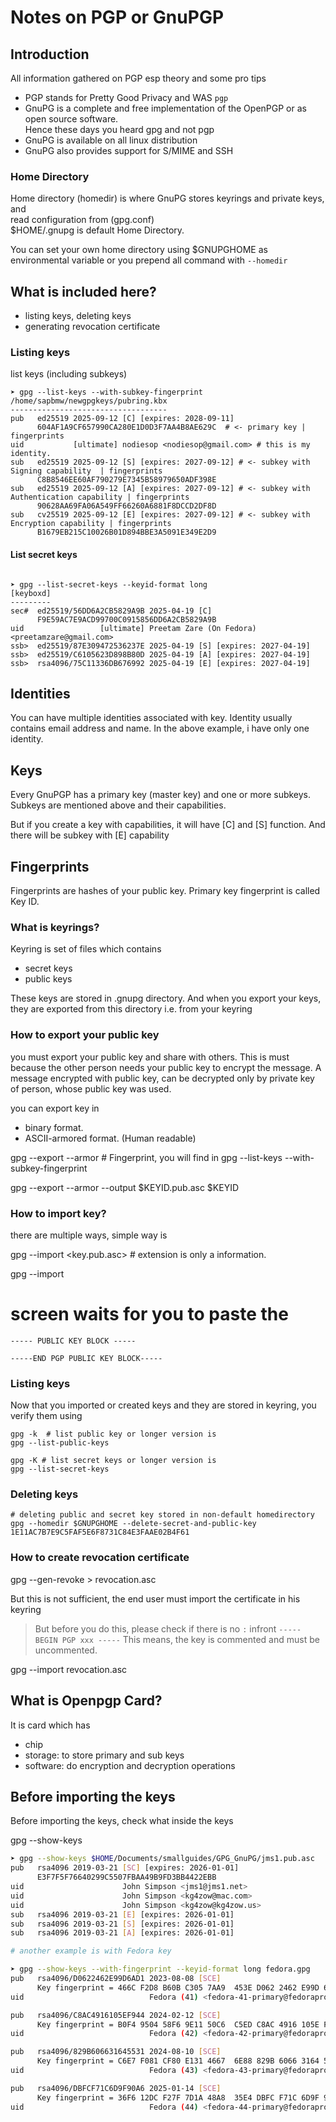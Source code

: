 # Notes on PGP or GnuPGP

## Introduction

All information gathered on PGP esp theory and some pro tips

- PGP stands for Pretty Good Privacy and WAS `pgp` 
- GnuPG is a complete and free implementation of the OpenPGP or as open source software. <br>
  Hence these days you heard gpg and not pgp
- GnuPG is available on all linux distribution
- GnuPG also provides support for S/MIME and SSH

### Home Directory

Home directory (homedir) is where GnuPG stores keyrings and private keys, and <br>
read configuration from (gpg.conf) <br>
$HOME/.gnupg is default Home Directory.

You can set your own home directory using $GNUPGHOME as environmental variable or you prepend all
command with `--homedir`

## What is included here?

- listing keys, deleting keys
- generating revocation certificate

### Listing keys

list keys (including subkeys)

```shell
➤ gpg --list-keys --with-subkey-fingerprint 
/home/sapbmw/newgpgkeys/pubring.kbx
-----------------------------------
pub   ed25519 2025-09-12 [C] [expires: 2028-09-11]
      604AF1A9CF657990CA280E1D0D3F7AA4B8AE629C  # <- primary key | fingerprints
uid           [ultimate] nodiesop <nodiesop@gmail.com> # this is my identity.
sub   ed25519 2025-09-12 [S] [expires: 2027-09-12] # <- subkey with Signing capability  | fingerprints
      C8B8546EE60AF790279E7345B58979650ADF398E
sub   ed25519 2025-09-12 [A] [expires: 2027-09-12] # <- subkey with Authentication capability | fingerprints
      90628AA69FA06A549FF66260A6881F8DCCD2DF8D
sub   cv25519 2025-09-12 [E] [expires: 2027-09-12] # <- subkey with Encryption capability | fingerprints
      B1679EB215C10026B01D894BBE3A5091E349E2D9
```

#### List secret keys

```shell

➤ gpg --list-secret-keys --keyid-format long
[keyboxd]
---------
sec#  ed25519/56DD6A2CB5829A9B 2025-04-19 [C]
      F9E59AC7E9ACD99700C0915856DD6A2CB5829A9B
uid                 [ultimate] Preetam Zare (On Fedora) <preetamzare@gmail.com>
ssb>  ed25519/87E309472536237E 2025-04-19 [S] [expires: 2027-04-19]
ssb>  ed25519/C6105623D898B80D 2025-04-19 [A] [expires: 2027-04-19]
ssb>  rsa4096/75C11336DB676992 2025-04-19 [E] [expires: 2027-04-19]

```



## Identities

You can have multiple identities associated with key.
Identity usually contains email address and name.
In the above example, i have only one identity.

## Keys

Every GnuPGP has a primary key (master key) and one
or more subkeys. Subkeys are mentioned above and their capabilities.

But if you create a key with capabilities, it will have [C] and [S] function.
And there will be subkey with [E] capability

## Fingerprints

Fingerprints are hashes of your public key.
Primary key fingerprint is called Key ID.

### What is keyrings?

Keyring is set of files which contains
- secret keys
- public keys

These keys are stored in .gnupg directory.
And when you export your keys, they are exported from this directory i.e. from your keyring

### How to export your public key

you must export your public key and share with others.
This is must because the other person
needs your public key to encrypt the message.
A message encrypted with public key, can be
decrypted only by private key of person, whose
public key was used.

you can export key in 

- binary format.
- ASCII-armored format. (Human readable)

gpg --export --armor <FingerPrintOfTheKey> # Fingerprint, you will find in gpg --list-keys --with-subkey-fingerprint

gpg --export --armor --output $KEYID.pub.asc $KEYID


### How to import key?

there are multiple ways, simple way is

gpg --import <key.pub.asc> # extension is only a information.

gpg --import 
# screen waits for you to paste the
```shell
----- PUBLIC KEY BLOCK ----- 

-----END PGP PUBLIC KEY BLOCK-----
```
### Listing keys

Now that you imported or created keys and they are stored
in keyring, you verify them using

```shell
gpg -k  # list public key or longer version is
gpg --list-public-keys

gpg -K # list secret keys or longer version is
gpg --list-secret-keys
```

### Deleting keys

```shell
# deleting public and secret key stored in non-default homedirectory
gpg --homedir $GNUPGHOME --delete-secret-and-public-key 1E11AC7B7E9C5FAF5E6F8731C84E3FAAE02B4F61
```

### How to create revocation certificate


gpg --gen-revoke <key> > revocation.asc

But this is not sufficient, the end user must import the certificate
in his keyring

> But before you do this, 
please check if there is no
`:` infront `----- BEGIN PGP xxx -----`
This means, the key is commented
and must be uncommented.

gpg --import revocation.asc

## What is Openpgp Card?

It is card which has 

- chip
- storage: to store primary and sub keys
- software: do encryption and decryption operations

## Before importing the keys

Before importing the keys, check what inside the keys

gpg --show-keys 

```bash
➤ gpg --show-keys $HOME/Documents/smallguides/GPG_GnuPG/jms1.pub.asc 
pub   rsa4096 2019-03-21 [SC] [expires: 2026-01-01]
      E3F7F5F76640299C5507FBAA49B9FD3BB4422EBB
uid                      John Simpson <jms1@jms1.net>
uid                      John Simpson <kg4zow@mac.com>
uid                      John Simpson <kg4zow@kg4zow.us>
sub   rsa4096 2019-03-21 [E] [expires: 2026-01-01]
sub   rsa4096 2019-03-21 [S] [expires: 2026-01-01]
sub   rsa4096 2019-03-21 [A] [expires: 2026-01-01]

# another example is with Fedora key

➤ gpg --show-keys --with-fingerprint --keyid-format long fedora.gpg
pub   rsa4096/D0622462E99D6AD1 2023-08-08 [SCE]
      Key fingerprint = 466C F2D8 B60B C305 7AA9  453E D062 2462 E99D 6AD1
uid                            Fedora (41) <fedora-41-primary@fedoraproject.org>

pub   rsa4096/C8AC4916105EF944 2024-02-12 [SCE]
      Key fingerprint = B0F4 9504 58F6 9E11 50C6  C5ED C8AC 4916 105E F944
uid                            Fedora (42) <fedora-42-primary@fedoraproject.org>

pub   rsa4096/829B606631645531 2024-08-10 [SCE]
      Key fingerprint = C6E7 F081 CF80 E131 4667  6E88 829B 6066 3164 5531
uid                            Fedora (43) <fedora-43-primary@fedoraproject.org>

pub   rsa4096/DBFCF71C6D9F90A6 2025-01-14 [SCE]
      Key fingerprint = 36F6 12DC F27F 7D1A 48A8  35E4 DBFC F71C 6D9F 90A6
uid                            Fedora (44) <fedora-44-primary@fedoraproject.org>


```